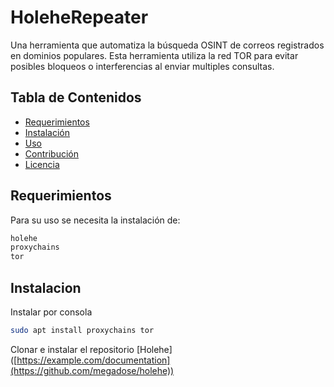 # HoleheRepeater

Una herramienta que automatiza la búsqueda OSINT de correos registrados en dominios populares.
Esta herramienta utiliza la red TOR para evitar posibles bloqueos o interferencias al enviar multiples consultas.

## Tabla de Contenidos
- [Requerimientos](#requerimientos)
- [Instalación](#instalación)
- [Uso](#uso)
- [Contribución](#contribución)
- [Licencia](#licencia)

## Requerimientos

Para su uso se necesita la instalación de:


```bash
holehe
proxychains
tor
```

## Instalacion

Instalar por consola

```bash
sudo apt install proxychains tor
```

Clonar e instalar el repositorio [Holehe] ([https://example.com/documentation](https://github.com/megadose/holehe))
